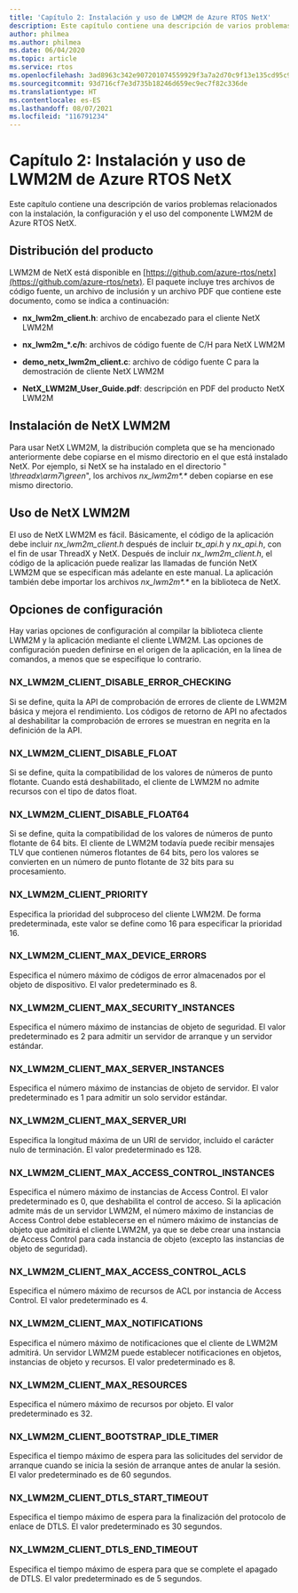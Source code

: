 ```yaml
---
title: 'Capítulo 2: Instalación y uso de LWM2M de Azure RTOS NetX'
description: Este capítulo contiene una descripción de varios problemas relacionados con la instalación, la configuración y el uso del componente LWM2M de Azure RTOS NetX.
author: philmea
ms.author: philmea
ms.date: 06/04/2020
ms.topic: article
ms.service: rtos
ms.openlocfilehash: 3ad8963c342e907201074559929f3a7a2d70c9f13e135cd95c9a2e9b224e17cf
ms.sourcegitcommit: 93d716cf7e3d735b18246d659ec9ec7f82c336de
ms.translationtype: HT
ms.contentlocale: es-ES
ms.lasthandoff: 08/07/2021
ms.locfileid: "116791234"
---
```

# <a name="chapter-2---installation-and-use-of-azure-rtos-netx-lwm2m"></a>Capítulo 2: Instalación y uso de LWM2M de Azure RTOS NetX

Este capítulo contiene una descripción de varios problemas relacionados con la instalación, la configuración y el uso del componente LWM2M de Azure RTOS NetX.

## <a name="product-distribution"></a>Distribución del producto

LWM2M de NetX está disponible en [https://github.com/azure-rtos/netx](https://github.com/azure-rtos/netx). El paquete incluye tres archivos de código fuente, un archivo de inclusión y un archivo PDF que contiene este documento, como se indica a continuación:

- **nx_lwm2m_client.h**: archivo de encabezado para el cliente NetX LWM2M

- **nx_lwm2m_*.c/h**: archivos de código fuente de C/H para NetX LWM2M

- **demo_netx_lwm2m_client.c**: archivo de código fuente C para la demostración de cliente NetX LWM2M

- **NetX_LWM2M_User_Guide.pdf**: descripción en PDF del producto NetX LWM2M

## <a name="netx-lwm2m-installation"></a>Instalación de NetX LWM2M

Para usar NetX LWM2M, la distribución completa que se ha mencionado anteriormente debe copiarse en el mismo directorio en el que está instalado NetX. Por ejemplo, si NetX se ha instalado en el directorio " *\\threadx\\arm7\\green*", los archivos *nx_lwm2m&#42;.&#42;* deben copiarse en ese mismo directorio.

## <a name="using-netx-lwm2m"></a>Uso de NetX LWM2M

El uso de NetX LWM2M es fácil. Básicamente, el código de la aplicación debe incluir *nx_lwm2m_client.h* después de incluir *tx_api.h* y *nx_api.h*, con el fin de usar ThreadX y NetX. Después de incluir *nx_lwm2m_client.h*, el código de la aplicación puede realizar las llamadas de función NetX LWM2M que se especifican más adelante en este manual. La aplicación también debe importar los archivos *nx_lwm2m&#42;.&#42;* en la biblioteca de NetX.

## <a name="configuration-options"></a>Opciones de configuración

Hay varias opciones de configuración al compilar la biblioteca cliente LWM2M y la aplicación mediante el cliente LWM2M. Las opciones de configuración pueden definirse en el origen de la aplicación, en la línea de comandos, a menos que se especifique lo contrario.

### <a name="nx_lwm2m_client_disable_error_checking"></a>NX_LWM2M_CLIENT_DISABLE_ERROR_CHECKING

Si se define, quita la API de comprobación de errores de cliente de LWM2M básica y mejora el rendimiento. Los códigos de retorno de API no afectados al deshabilitar la comprobación de errores se muestran en negrita en la definición de la API.

### <a name="nx_lwm2m_client_disable_float"></a>NX_LWM2M_CLIENT_DISABLE_FLOAT

Si se define, quita la compatibilidad de los valores de números de punto flotante. Cuando está deshabilitado, el cliente de LWM2M no admite recursos con el tipo de datos float.

### <a name="nx_lwm2m_client_disable_float64"></a>NX_LWM2M_CLIENT_DISABLE_FLOAT64

Si se define, quita la compatibilidad de los valores de números de punto flotante de 64 bits. El cliente de LWM2M todavía puede recibir mensajes TLV que contienen números flotantes de 64 bits, pero los valores se convierten en un número de punto flotante de 32 bits para su procesamiento.

### <a name="nx_lwm2m_client_priority"></a>NX_LWM2M_CLIENT_PRIORITY

Especifica la prioridad del subproceso del cliente LWM2M. De forma predeterminada, este valor se define como 16 para especificar la prioridad 16.

### <a name="nx_lwm2m_client_max_device_errors"></a>NX_LWM2M_CLIENT_MAX_DEVICE_ERRORS

Especifica el número máximo de códigos de error almacenados por el objeto de dispositivo. El valor predeterminado es 8.

### <a name="nx_lwm2m_client_max_security_instances"></a>NX_LWM2M_CLIENT_MAX_SECURITY_INSTANCES

Especifica el número máximo de instancias de objeto de seguridad. El valor predeterminado es 2 para admitir un servidor de arranque y un servidor estándar.

### <a name="nx_lwm2m_client_max_server_instances"></a>NX_LWM2M_CLIENT_MAX_SERVER_INSTANCES

Especifica el número máximo de instancias de objeto de servidor. El valor predeterminado es 1 para admitir un solo servidor estándar.

### <a name="nx_lwm2m_client_max_server_uri"></a>NX_LWM2M_CLIENT_MAX_SERVER_URI

Especifica la longitud máxima de un URI de servidor, incluido el carácter nulo de terminación. El valor predeterminado es 128.

### <a name="nx_lwm2m_client_max_access_control_instances"></a>NX_LWM2M_CLIENT_MAX_ACCESS_CONTROL_INSTANCES

Especifica el número máximo de instancias de Access Control. El valor predeterminado es 0, que deshabilita el control de acceso. Si la aplicación admite más de un servidor LWM2M, el número máximo de instancias de Access Control debe establecerse en el número máximo de instancias de objeto que admitirá el cliente LWM2M, ya que se debe crear una instancia de Access Control para cada instancia de objeto (excepto las instancias de objeto de seguridad).

### <a name="nx_lwm2m_client_max_access_control_acls"></a>NX_LWM2M_CLIENT_MAX_ACCESS_CONTROL_ACLS

Especifica el número máximo de recursos de ACL por instancia de Access Control. El valor predeterminado es 4.

### <a name="nx_lwm2m_client_max_notifications"></a>NX_LWM2M_CLIENT_MAX_NOTIFICATIONS

Especifica el número máximo de notificaciones que el cliente de LWM2M admitirá. Un servidor LWM2M puede establecer notificaciones en objetos, instancias de objeto y recursos. El valor predeterminado es 8.

### <a name="nx_lwm2m_client_max_resources"></a>NX_LWM2M_CLIENT_MAX_RESOURCES

Especifica el número máximo de recursos por objeto. El valor predeterminado es 32.

### <a name="nx_lwm2m_client_bootstrap_idle_timer"></a>NX_LWM2M_CLIENT_BOOTSTRAP_IDLE_TIMER

Especifica el tiempo máximo de espera para las solicitudes del servidor de arranque cuando se inicia la sesión de arranque antes de anular la sesión. El valor predeterminado es de 60 segundos.

### <a name="nx_lwm2m_client_dtls_start_timeout"></a>NX_LWM2M_CLIENT_DTLS_START_TIMEOUT

Especifica el tiempo máximo de espera para la finalización del protocolo de enlace de DTLS. El valor predeterminado es 30 segundos.

### <a name="nx_lwm2m_client_dtls_end_timeout"></a>NX_LWM2M_CLIENT_DTLS_END_TIMEOUT

Especifica el tiempo máximo de espera para que se complete el apagado de DTLS. El valor predeterminado es de 5 segundos.
